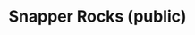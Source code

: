 ---
layout: child_layout/surfcams_live
title: Snapper Rocks (public)
permalink: /surfcams/snapper-rocks/public/
user_type: public
premium: false

live_path: /surfcams/snapper-rocks/public/
live_stream: ONLY PLAYLIST WORKS
live_stream_image: https://static.swellnet.com.au/images/surfcams/snapper-rocks.jpg
live_stream_playlist: //stream.n1.au.swellnet.com/surfcams/snapper-rocks.stream/playlist.m3u8

replays_path: /surfcams/snapper-rocks/replays/
replays_surfcam_id: 2

theme: theme-public
---